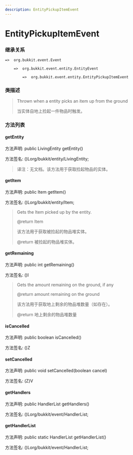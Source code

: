 ```yaml
---
description: EntityPickupItemEvent
---
```


# EntityPickupItemEvent

### 继承关系

    =>  org.bukkit.event.Event

        =>  org.bukkit.event.entity.EntityEvent

            =>  org.bukkit.event.entity.EntityPickupItemEvent

### 类描述

> Thrown when a entity picks an item up from the ground
>
> 当实体自地上捡起一件物品时触发。

### 方法列表

#### getEntity

方法声明: public LivingEntity getEntity()

方法签名: ()Lorg/bukkit/entity/LivingEntity;

> 译注：无文档。该方法用于获取捡起物品的实体。

#### getItem

方法声明: public Item getItem()

方法签名: ()Lorg/bukkit/entity/Item;

> Gets the Item picked up by the entity.
>
> @return Item
>
> 该方法用于获取被捡起的物品堆实体。
>
> @return 被捡起的物品堆实体。

#### getRemaining

方法声明: public int getRemaining()

方法签名: ()I

> Gets the amount remaining on the ground, if any
>
> @return amount remaining on the ground
>
> 该方法用于获取地上剩余的物品堆数量（如存在）。
>
> @return 地上剩余的物品堆数量

#### isCancelled

方法声明: public boolean isCancelled()

方法签名: ()Z

#### setCancelled

方法声明: public void setCancelled(boolean cancel)

方法签名: (Z)V

#### getHandlers

方法声明: public HandlerList getHandlers()

方法签名: ()Lorg/bukkit/event/HandlerList;

#### getHandlerList

方法声明: public static HandlerList getHandlerList()

方法签名: ()Lorg/bukkit/event/HandlerList;
